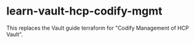 # learn-vault-hcp-codify-mgmt

This replaces the Vault guide terraform for "Codify Management of HCP Vault".
